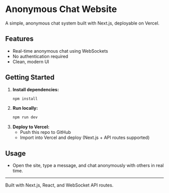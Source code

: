 # Anonymous Chat Website

A simple, anonymous chat system built with Next.js, deployable on Vercel.

## Features
- Real-time anonymous chat using WebSockets
- No authentication required
- Clean, modern UI

## Getting Started

1. **Install dependencies:**
   ```bash
   npm install
   ```
2. **Run locally:**
   ```bash
   npm run dev
   ```
3. **Deploy to Vercel:**
   - Push this repo to GitHub
   - Import into Vercel and deploy (Next.js + API routes supported)

## Usage
- Open the site, type a message, and chat anonymously with others in real time.

---

Built with Next.js, React, and WebSocket API routes.